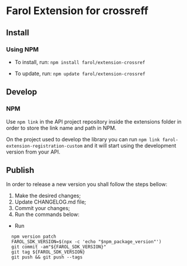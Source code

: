 # Farol Extension for crossreff

## Install

### Using NPM

- To install, run:
  `npm install farol/extension-crossref`

- To update, run:
  `npm update farol/extension-crossref`

## Develop

### NPM

Use `npm link` in the API project repository inside the extensions folder in order to store the link name and path in NPM.

On the project used to develop the library you can run `npm link farol-extension-registration-custom` and it will start using the development version from your API.

## Publish

In order to release a new version you shall follow the steps bellow:

1. Make the desired changes;
2. Update CHANGELOG.md file;
3. Commit your changes;
4. Run the commands below:

- Run

```
  npm version patch
  FAROL_SDK_VERSION=$(npx -c 'echo "$npm_package_version"')
  git commit -am"${FAROL_SDK_VERSION}"
  git tag ${FAROL_SDK_VERSION}
  git push && git push --tags
```
